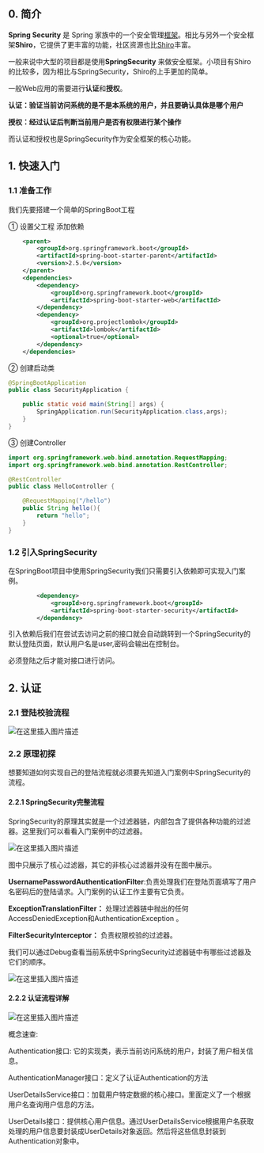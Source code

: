 ## 0. 简介

 **Spring Security** 是 Spring 家族中的一个安全管理[框架](https://so.csdn.net/so/search?q=框架&spm=1001.2101.3001.7020)。相比与另外一个安全框架**Shiro**，它提供了更丰富的功能，社区资源也比[Shiro](https://so.csdn.net/so/search?q=Shiro&spm=1001.2101.3001.7020)丰富。

 一般来说中大型的项目都是使用**SpringSecurity** 来做安全框架。小项目有Shiro的比较多，因为相比与SpringSecurity，Shiro的上手更加的简单。

 一般Web应用的需要进行**认证**和**授权**。

 **认证：验证当前访问系统的是不是本系统的用户，并且要确认具体是哪个用户**

 **授权：经过认证后判断当前用户是否有权限进行某个操作**

 而认证和授权也是SpringSecurity作为安全框架的核心功能。

## 1. 快速入门

### 1.1 准备工作

 我们先要搭建一个简单的SpringBoot工程

① 设置父工程 添加依赖

```xml
    <parent>
        <groupId>org.springframework.boot</groupId>
        <artifactId>spring-boot-starter-parent</artifactId>
        <version>2.5.0</version>
    </parent>
    <dependencies>
        <dependency>
            <groupId>org.springframework.boot</groupId>
            <artifactId>spring-boot-starter-web</artifactId>
        </dependency>
        <dependency>
            <groupId>org.projectlombok</groupId>
            <artifactId>lombok</artifactId>
            <optional>true</optional>
        </dependency>
    </dependencies>

```

② 创建启动类

```java
@SpringBootApplication
public class SecurityApplication {

    public static void main(String[] args) {
        SpringApplication.run(SecurityApplication.class,args);
    }
}


```

③ 创建Controller

```java
import org.springframework.web.bind.annotation.RequestMapping;
import org.springframework.web.bind.annotation.RestController;

@RestController
public class HelloController {

    @RequestMapping("/hello")
    public String hello(){
        return "hello";
    }
}


```

### 1.2 引入SpringSecurity

 在SpringBoot项目中使用SpringSecurity我们只需要引入依赖即可实现入门案例。

```xml
        <dependency>
            <groupId>org.springframework.boot</groupId>
            <artifactId>spring-boot-starter-security</artifactId>
        </dependency>
```

 引入依赖后我们在尝试去访问之前的接口就会自动跳转到一个SpringSecurity的默认登陆页面，默认用户名是user,密码会输出在控制台。

 必须登陆之后才能对接口进行访问。

## 2. 认证

### 2.1 登陆校验流程

![在这里插入图片描述](E:\Development\Typora\images\watermark,type_d3F5LXplbmhlaQ,shadow_50,text_Q1NETiBA5bCn5LiK5pyJ5Yac,size_20,color_FFFFFF,t_70,g_se,x_16.png)

### 2.2 原理初探

 想要知道如何实现自己的登陆流程就必须要先知道入门案例中SpringSecurity的流程。

#### 2.2.1 SpringSecurity完整流程

 SpringSecurity的原理其实就是一个过滤器链，内部包含了提供各种功能的过滤器。这里我们可以看看入门案例中的过滤器。

![在这里插入图片描述](E:\Development\Typora\images\watermark,type_d3F5LXplbmhlaQ,shadow_50,text_Q1NETiBA5bCn5LiK5pyJ5Yac,size_20,color_FFFFFF,t_70,g_se,x_16-16578743320411.png)

 图中只展示了核心过滤器，其它的非核心过滤器并没有在图中展示。

**UsernamePasswordAuthenticationFilter**:负责处理我们在登陆页面填写了用户名密码后的登陆请求。入门案例的认证工作主要有它负责。

**ExceptionTranslationFilter：** 处理过滤器链中抛出的任何AccessDeniedException和AuthenticationException 。

**FilterSecurityInterceptor：** 负责权限校验的过滤器。



 我们可以通过Debug查看当前系统中SpringSecurity过滤器链中有哪些过滤器及它们的顺序。

![在这里插入图片描述](E:\Development\Typora\images\watermark,type_d3F5LXplbmhlaQ,shadow_50,text_Q1NETiBA5bCn5LiK5pyJ5Yac,size_20,color_FFFFFF,t_70,g_se,x_16-16578743320412.png)

#### 2.2.2 认证流程详解

![在这里插入图片描述](E:\Development\Typora\images\watermark,type_d3F5LXplbmhlaQ,shadow_50,text_Q1NETiBA5bCn5LiK5pyJ5Yac,size_20,color_FFFFFF,t_70,g_se,x_16-16578743320413.png)

概念速查:

Authentication接口: 它的实现类，表示当前访问系统的用户，封装了用户相关信息。

AuthenticationManager接口：定义了认证Authentication的方法

UserDetailsService接口：加载用户特定数据的核心接口。里面定义了一个根据用户名查询用户信息的方法。

UserDetails接口：提供核心用户信息。通过UserDetailsService根据用户名获取处理的用户信息要封装成UserDetails对象返回。然后将这些信息封装到Authentication对象中。